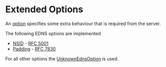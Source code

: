 ﻿# Extended Options

An [option](xref:Makaretu.Dns.EdnsOption) specifies some extra behaviour that is
required from the server.

The following EDNS options are implemented

- [NSID](xref:Makaretu.Dns.EdnsNSIDOption) - [RFC 5001](https://tools.ietf.org/html/rfc5001)
- [Padding](xref:Makaretu.Dns.EdnsPaddingOption) - [RFC 7830](https://tools.ietf.org/html/rfc7830)

For all other options the [UnknownEdnsOption](xref:Makaretu.Dns.UnknownEdnsOption) is used.

